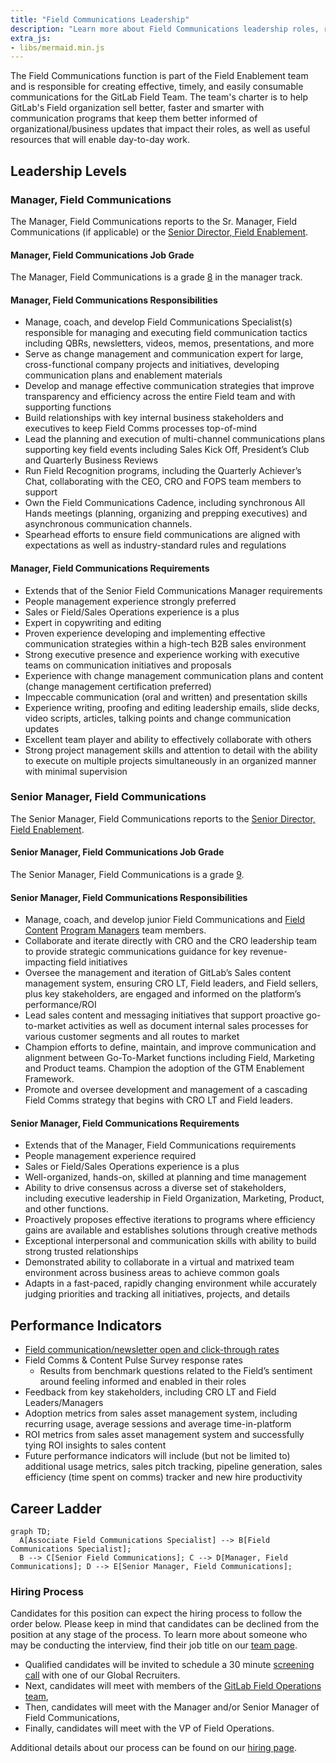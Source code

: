 ```yaml
---
title: "Field Communications Leadership"
description: "Learn more about Field Communications leadership roles, responsibilities and requirements."
extra_js:
- libs/mermaid.min.js
---
```


The Field Communications function is part of the Field Enablement team and is responsible for creating effective, timely, and easily consumable communications for the GitLab Field Team. The team's charter is to help GitLab's Field organization sell better, faster and smarter with communication programs that keep them better informed of organizational/business updates that impact their roles, as well as useful resources that will enable day-to-day work.

## Leadership Levels

### Manager, Field Communications

The Manager, Field Communications reports to the Sr. Manager, Field Communications (if applicable) or the [Senior Director, Field Enablement](/job-families/sales/director-of-field-enablement/#senior-director-field-enablement).

#### Manager, Field Communications Job Grade

The Manager, Field Communications is a grade [8](/handbook/total-rewards/compensation/compensation-calculator/#job-grades) in the manager track.

#### Manager, Field Communications Responsibilities

- Manage, coach, and develop Field Communications Specialist(s) responsible for managing and executing field communication tactics including QBRs, newsletters, videos, memos, presentations, and more
- Serve as change management and communication expert for large, cross-functional company projects and initiatives, developing communication plans and enablement materials
- Develop and manage effective communication strategies that improve transparency and efficiency across the entire Field team and with supporting functions
- Build relationships with key internal business stakeholders and executives to keep Field Comms processes top-of-mind
- Lead the planning and execution of multi-channel communications plans supporting key field events including Sales Kick Off, President’s Club and Quarterly Business Reviews
- Run Field Recognition programs, including the Quarterly Achiever’s Chat, collaborating with the CEO, CRO and FOPS team members to support
- Own the Field Communications Cadence, including synchronous All Hands meetings (planning, organizing and prepping executives) and asynchronous communication channels.
- Spearhead efforts to ensure field communications are aligned with expectations as well as industry-standard rules and regulations

#### Manager, Field Communications Requirements

- Extends that of the Senior Field Communications Manager requirements
- People management experience strongly preferred
- Sales or Field/Sales Operations experience is a plus
- Expert in copywriting and editing
- Proven experience developing and implementing effective communication strategies within a high-tech B2B sales environment
- Strong executive presence and experience working with executive teams on communication initiatives and proposals
- Experience with change management communication plans and content (change management certification preferred)
- Impeccable communication (oral and written) and presentation skills
- Experience writing, proofing and editing leadership emails, slide decks, video scripts, articles, talking points and change communication updates
- Excellent team player and ability to effectively collaborate with others
- Strong project management skills and attention to detail with the ability to execute on multiple projects simultaneously in an organized manner with minimal supervision

### Senior Manager, Field Communications

The Senior Manager, Field Communications reports to the [Senior Director, Field Enablement](/job-families/sales/director-of-field-enablement/#senior-director-field-enablement).

#### Senior Manager, Field Communications Job Grade

The Senior Manager, Field Communications is a grade [9](/handbook/total-rewards/compensation/compensation-calculator/#job-grades).

#### Senior Manager, Field Communications Responsibilities

- Manage, coach, and develop junior Field Communications and [Field Content](/job-families/sales/program-manager-field-enablement/) [Program Managers](/job-families/sales/program-manager-field-enablement/) team members.
- Collaborate and iterate directly with CRO and the CRO leadership team to provide strategic communications guidance for key revenue-impacting field initiatives
- Oversee the management and iteration of GitLab’s Sales content management system, ensuring CRO LT, Field leaders, and Field sellers, plus key stakeholders, are engaged and informed on the platform’s performance/ROI  
- Lead sales content and messaging initiatives that support proactive go-to-market activities as well as document internal sales processes for various customer segments and all routes to market
- Champion efforts to define, maintain, and improve communication and alignment between Go-To-Market functions including Field, Marketing and Product teams. Champion the adoption of the GTM Enablement Framework.
- Promote and oversee development and management of a cascading Field Comms strategy that begins with CRO LT and Field leaders.

#### Senior Manager, Field Communications Requirements

- Extends that of the Manager, Field Communications requirements
- People management experience required
- Sales or Field/Sales Operations experience is a plus
- Well-organized, hands-on, skilled at planning and time management
- Ability to drive consensus across a diverse set of stakeholders, including executive leadership in Field Organization, Marketing, Product, and other functions.
- Proactively proposes effective iterations to programs where efficiency gains are available and establishes solutions through creative methods
- Exceptional interpersonal and communication skills with ability to build strong trusted relationships
- Demonstrated ability to collaborate in a virtual and matrixed team environment across business areas to achieve common goals
- Adapts in a fast-paced, rapidly changing environment while accurately judging priorities and tracking all initiatives, projects, and details

## Performance Indicators

- [Field communication/newsletter open and click-through rates](/handbook/sales/field-communications/field-flash-newsletter/#measurement)
- Field Comms & Content Pulse Survey response rates
  - Results from benchmark questions related to the Field’s sentiment around feeling informed and enabled in their roles
- Feedback from key stakeholders, including CRO LT and Field Leaders/Managers
- Adoption metrics from sales asset management system, including recurring usage, average sessions and average time-in-platform
- ROI metrics from sales asset management system and successfully tying ROI insights to sales content
- Future performance indicators will include (but not be limited to) additional usage metrics, sales pitch tracking, pipeline generation, sales efficiency (time spent on comms) tracker and new hire productivity

## Career Ladder

```mermaid
graph TD;
  A[Associate Field Communications Specialist] --> B[Field Communications Specialist];
  B --> C[Senior Field Communications]; C --> D[Manager, Field Communications]; D --> E[Senior Manager, Field Communications];
```

### Hiring Process

Candidates for this position can expect the hiring process to follow the order below. Please keep in mind that candidates can be declined from the position at any stage of the process. To learn more about someone who may be conducting the interview, find their job title on our [team page](/handbook/company/team/).

- Qualified candidates will be invited to schedule a 30 minute [screening call](/handbook/hiring/interviewing/#screening-call) with one of our Global Recruiters.
- Next, candidates will meet with members of the [GitLab Field Operations team](/handbook/company/team/?department=field-operations),
- Then, candidates will meet with the Manager and/or Senior Manager of Field Communications,
- Finally, candidates will meet with the VP of Field Operations.

Additional details about our process can be found on our [hiring page](/handbook/hiring/).

